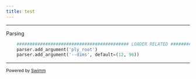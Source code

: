 ```yaml
---
title: test
---
```

<SwmSnippet path="/ctdataset/__main__.py" line="7">

---

Parsing

```python
    ########################################### LOADER RELATED #########################################################
    parser.add_argument('ply_root')
    parser.add_argument('--dims', default=(12, 96))
```

---

</SwmSnippet>

<SwmMeta version="3.0.0" repo-id="Z2l0aHViJTNBJTNBY3RkYXRhc2V0JTNBJTNBSmVhbk1heGltaWxpZW5DYWRpYw==" repo-name="ctdataset"><sup>Powered by [Swimm](https://app.swimm.io/)</sup></SwmMeta>
